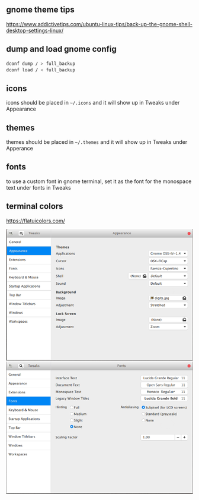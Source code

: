 gnome theme tips
---
https://www.addictivetips.com/ubuntu-linux-tips/back-up-the-gnome-shell-desktop-settings-linux/

dump and load gnome config
---
```bash
dconf dump / > full_backup
dconf load / < full_backup
```

icons
---
icons should be placed in `~/.icons` and it will show up in Tweaks under Appearance

themes
---
themes should be placed in `~/.themes` and it will show up in Tweaks under Apperance

fonts
---
to use a custom font in gnome terminal, set it as the font for the monospace text under fonts in Tweaks

terminal colors
---
https://flatuicolors.com/

![gnome appearance settings](./appearance.png)
![gnome fonts settings](./fonts.png)
